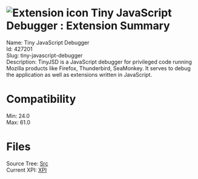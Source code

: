 # ![Extension icon](https://addons.thunderbird.net/static/img/addon-icons/webdev-64.png) Tiny JavaScript Debugger : Extension Summary

Name: Tiny JavaScript Debugger  
Id: 427201  
Slug: tiny-javascript-debugger  
Description: TinyJSD is a JavaScript debugger for privileged code running Mozilla products  like Firefox, Thunderbird, SeaMonkey. It serves to debug the application as well as extensions written in JavaScript.
  

# Compatibility
Min: 24.0  
Max: 61.0  

# Files

Source Tree: [Src](C:/Dev/Thunderbird/ThunderKdB/xall/x60/427201-tiny-javascript-debugger/src)  
Current XPI: [XPI](C:/Dev/Thunderbird/ThunderKdB/xall/x60/427201-tiny-javascript-debugger/xpi)  



